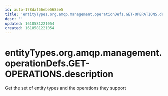 ```yaml
---
id: auto-178daf56ebe5685e5
title: 'entityTypes.org.amqp.management.operationDefs.GET-OPERATIONS.description'
desc: ''
updated: 1618581221054
created: 1618581221054
---
```

# entityTypes.org.amqp.management.operationDefs.GET-OPERATIONS.description

Get the set of entity types and the operations they support
